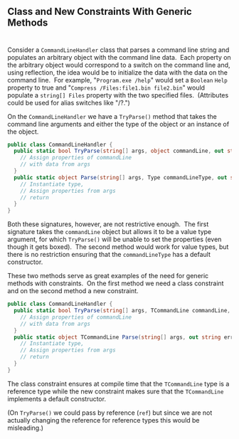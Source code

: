 

## Class and New Constraints With Generic Methods
#
Consider a ``` CommandLineHandler ``` class that parses a command line string and populates an arbitrary object with the command line data.  Each property on the arbitrary object would correspond to a switch on the command line and, using reflection, the idea would be to initialize the data with the data on the command line.  For example, "``` Program.exe /help ```" would set a ``` Boolean ``` ``` Help ``` property to true and "``` Compress /Files:file1.bin file2.bin ```" would populate a ``` string[] Files ``` property with the two specified files.  (Attributes could be used for alias switches like "/?.")

On the ``` CommandLineHandler ``` we have a ``` TryParse() ``` method that takes the command line arguments and either the type of the object or an instance of the object.

```csharp
public class CommandLineHandler {
  public static bool TryParse(string[] args, object commandLine, out string errorMessage) {
    // Assign properties of commandLine 
    // with data from args  
  }
  public static object Parse(string[] args, Type commandLineType, out string errorMessage) {
    // Instantiate type, 
    // Assign properties from args 
    // return
  }
}
```

Both these signatures, however, are not restrictive enough.  The first signature takes the ``` commandLine ``` object but allows it to be a value type argument, for which ``` TryParse() ``` will be unable to set the properties (even though it gets boxed).  The second method would work for value types, but there is no restriction ensuring that the ``` commandLineType ``` has a default constructor.

These two methods serve as great examples of the need for generic methods with constraints.  On the first method we need a class constraint and on the second method a new constraint.

```csharp
public class CommandLineHandler {
  public static bool TryParse(string[] args, TCommandLine commandLine, out string errorMessage) where TCommandLine: class {
    // Assign properties of commandLine 
    // with data from args  
  }
  public static object TCommandLine Parse(string[] args, out string errorMessage) where TCommandLine: new() {
    // Instantiate type, 
    // Assign properties from args 
    // return  
  }
}
```

The class constraint ensures at compile time that the ``` TCommandLine ``` type is a reference type while the new constraint makes sure that the ``` TCommandLine ``` implements a default constructor.

(On ``` TryParse() ``` we could pass by reference (``` ref ```) but since we are not actually changing the reference for reference types this would be misleading.)
